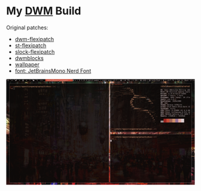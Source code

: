 # My [DWM](https://dwm.suckless.org/) Build
Original patches:
* [dwm-flexipatch](https://github.com/bakkeby/dwm-flexipatch) 
* [st-flexipatch](https://github.com/bakkeby/st-flexipatch)
* [slock-flexipatch](https://github.com/bakkeby/slock-flexipatch)
* [dwmblocks](https://github.com/torrinfail/dwmblocks)
* [wallpaper](https://wallhaven.cc/w/6k28zl)
* [font: JetBrainsMono Nerd Font](https://github.com/ryanoasis/nerd-fonts/releases/download/v2.1.0/JetBrainsMono.zip)

![](202202161732.png)
